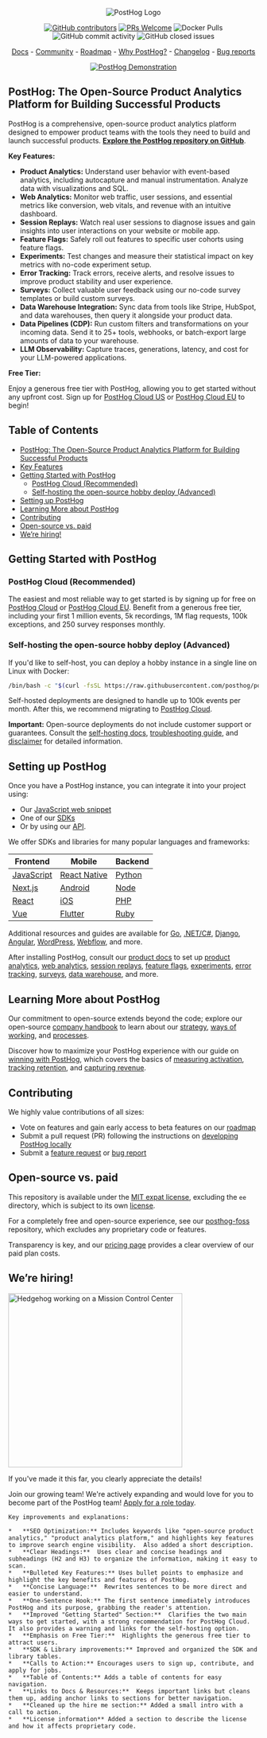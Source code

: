 <p align="center">
  <img alt="PostHog Logo" src="https://user-images.githubusercontent.com/65415371/205059737-c8a4f836-4889-4654-902e-f302b187b6a0.png">
</p>

<p align="center">
  <a href='https://posthog.com/contributors'><img alt="GitHub contributors" src="https://img.shields.io/github/contributors/posthog/posthog"/></a>
  <a href='http://makeapullrequest.com'><img alt='PRs Welcome' src='https://img.shields.io/badge/PRs-welcome-brightgreen.svg?style=shields'/></a>
  <img alt="Docker Pulls" src="https://img.shields.io/docker/pulls/posthog/posthog"/>
  <img alt="GitHub commit activity" src="https://img.shields.io/github/commit-activity/m/posthog/posthog"/>
  <img alt="GitHub closed issues" src="https://img.shields.io/github/issues-closed/posthog/posthog"/>
</p>

<p align="center">
  <a href="https://posthog.com/docs">Docs</a> - <a href="https://posthog.com/community">Community</a> - <a href="https://posthog.com/roadmap">Roadmap</a> - <a href="https://posthog.com/why">Why PostHog?</a> - <a href="https://posthog.com/changelog">Changelog</a> - <a href="https://github.com/PostHog/posthog/issues/new?assignees=&labels=bug&template=bug_report.md">Bug reports</a>
</p>

<p align="center">
  <a href="https://www.youtube.com/watch?v=2jQco8hEvTI">
    <img src="https://res.cloudinary.com/dmukukwp6/image/upload/demo_thumb_68d0d8d56d" alt="PostHog Demonstration">
  </a>
</p>

## PostHog: The Open-Source Product Analytics Platform for Building Successful Products

PostHog is a comprehensive, open-source product analytics platform designed to empower product teams with the tools they need to build and launch successful products.  **[Explore the PostHog repository on GitHub](https://github.com/PostHog/posthog)**.

**Key Features:**

*   **Product Analytics:** Understand user behavior with event-based analytics, including autocapture and manual instrumentation. Analyze data with visualizations and SQL.
*   **Web Analytics:** Monitor web traffic, user sessions, and essential metrics like conversion, web vitals, and revenue with an intuitive dashboard.
*   **Session Replays:**  Watch real user sessions to diagnose issues and gain insights into user interactions on your website or mobile app.
*   **Feature Flags:**  Safely roll out features to specific user cohorts using feature flags.
*   **Experiments:** Test changes and measure their statistical impact on key metrics with no-code experiment setup.
*   **Error Tracking:** Track errors, receive alerts, and resolve issues to improve product stability and user experience.
*   **Surveys:** Collect valuable user feedback using our no-code survey templates or build custom surveys.
*   **Data Warehouse Integration:**  Sync data from tools like Stripe, HubSpot, and data warehouses, then query it alongside your product data.
*   **Data Pipelines (CDP):** Run custom filters and transformations on your incoming data. Send it to 25+ tools, webhooks, or batch-export large amounts of data to your warehouse.
*   **LLM Observability:** Capture traces, generations, latency, and cost for your LLM-powered applications.

**Free Tier:**

Enjoy a generous free tier with PostHog, allowing you to get started without any upfront cost. Sign up for [PostHog Cloud US](https://us.posthog.com/signup) or [PostHog Cloud EU](https://eu.posthog.com/signup) to begin!

## Table of Contents

*   [PostHog: The Open-Source Product Analytics Platform for Building Successful Products](#posthog-the-open-source-product-analytics-platform-for-building-successful-products)
*   [Key Features](#key-features)
*   [Getting Started with PostHog](#getting-started-with-posthog)
    *   [PostHog Cloud (Recommended)](#posthog-cloud-recommended)
    *   [Self-hosting the open-source hobby deploy (Advanced)](#self-hosting-the-open-source-hobby-deploy-advanced)
*   [Setting up PostHog](#setting-up-posthog)
*   [Learning More about PostHog](#learning-more-about-posthog)
*   [Contributing](#contributing)
*   [Open-source vs. paid](#open-source-vs-paid)
*   [We’re hiring!](#were-hiring)

## Getting Started with PostHog

### PostHog Cloud (Recommended)

The easiest and most reliable way to get started is by signing up for free on [PostHog Cloud](https://us.posthog.com/signup) or [PostHog Cloud EU](https://eu.posthog.com/signup). Benefit from a generous free tier, including your first 1 million events, 5k recordings, 1M flag requests, 100k exceptions, and 250 survey responses monthly.

### Self-hosting the open-source hobby deploy (Advanced)

If you'd like to self-host, you can deploy a hobby instance in a single line on Linux with Docker:

```bash
/bin/bash -c "$(curl -fsSL https://raw.githubusercontent.com/posthog/posthog/HEAD/bin/deploy-hobby)"
```

Self-hosted deployments are designed to handle up to 100k events per month. After this, we recommend migrating to [PostHog Cloud](https://posthog.com/docs/migrate/migrate-to-cloud).

**Important:** Open-source deployments do not include customer support or guarantees.  Consult the [self-hosting docs](https://posthog.com/docs/self-host), [troubleshooting guide](https://posthog.com/docs/self-host/deploy/troubleshooting), and [disclaimer](https://posthog.com/docs/self-host/open-source/disclaimer) for detailed information.

## Setting up PostHog

Once you have a PostHog instance, you can integrate it into your project using:

*   Our [JavaScript web snippet](https://posthog.com/docs/getting-started/install?tab=snippet)
*   One of our [SDKs](https://posthog.com/docs/getting-started/install?tab=sdks)
*   Or by using our [API](https://posthog.com/docs/getting-started/install?tab=api).

We offer SDKs and libraries for many popular languages and frameworks:

| Frontend                                              | Mobile                                                          | Backend                                             |
| ----------------------------------------------------- | --------------------------------------------------------------- | --------------------------------------------------- |
| [JavaScript](https://posthog.com/docs/libraries/js)   | [React Native](https://posthog.com/docs/libraries/react-native) | [Python](https://posthog.com/docs/libraries/python) |
| [Next.js](https://posthog.com/docs/libraries/next-js) | [Android](https://posthog.com/docs/libraries/android)           | [Node](https://posthog.com/docs/libraries/node)     |
| [React](https://posthog.com/docs/libraries/react)     | [iOS](https://posthog.com/docs/libraries/ios)                   | [PHP](https://posthog.com/docs/libraries/php)       |
| [Vue](https://posthog.com/docs/libraries/vue-js)      | [Flutter](https://posthog.com/docs/libraries/flutter)           | [Ruby](https://posthog.com/docs/libraries/ruby)     |

Additional resources and guides are available for [Go](https://posthog.com/docs/libraries/go), [.NET/C#](https://posthog.com/docs/libraries/dotnet), [Django](https://posthog.com/docs/libraries/django), [Angular](https://posthog.com/docs/libraries/angular), [WordPress](https://posthog.com/docs/libraries/wordpress), [Webflow](https://posthog.com/docs/libraries/webflow), and more.

After installing PostHog, consult our [product docs](https://posthog.com/docs/product-os) to set up [product analytics](https://posthog.com/docs/product-analytics/capture-events), [web analytics](https://posthog.com/docs/web-analytics/getting-started), [session replays](https://posthog.com/docs/session-replay/how-to-watch-recordings), [feature flags](https://posthog.com/docs/feature-flags/creating-feature-flags), [experiments](https://posthog.com/docs/experiments/creating-an-experiment), [error tracking](https://posthog.com/docs/error-tracking/installation#setting-up-exception-autocapture), [surveys](https://posthog.com/docs/surveys/installation), [data warehouse](https://posthog.com/docs/cdp/sources), and more.

## Learning More about PostHog

Our commitment to open-source extends beyond the code; explore our open-source [company handbook](https://posthog.com/handbook) to learn about our [strategy](https://posthog.com/handbook/why-does-posthog-exist), [ways of working](https://posthog.com/handbook/company/culture), and [processes](https://posthog.com/handbook/team-structure).

Discover how to maximize your PostHog experience with our guide on [winning with PostHog](https://posthog.com/docs/new-to-posthog/getting-hogpilled), which covers the basics of [measuring activation](https://posthog.com/docs/new-to-posthog/activation), [tracking retention](https://posthog.com/docs/new-to-posthog/retention), and [capturing revenue](https://posthog.com/docs/new-to-posthog/revenue).

## Contributing

We highly value contributions of all sizes:

*   Vote on features and gain early access to beta features on our [roadmap](https://posthog.com/roadmap)
*   Submit a pull request (PR) following the instructions on [developing PostHog locally](https://posthog.com/handbook/engineering/developing-locally)
*   Submit a [feature request](https://github.com/PostHog/posthog/issues/new?assignees=&labels=enhancement%2C+feature&template=feature_request.md) or [bug report](https://github.com/PostHog/posthog/issues/new?assignees=&labels=bug&template=bug_report.md)

## Open-source vs. paid

This repository is available under the [MIT expat license](https://github.com/PostHog/posthog/blob/master/LICENSE), excluding the `ee` directory, which is subject to its own [license](https://github.com/PostHog/posthog/blob/master/ee/LICENSE).

For a completely free and open-source experience, see our [posthog-foss](https://github.com/PostHog/posthog-foss) repository, which excludes any proprietary code or features.

Transparency is key, and our [pricing page](https://posthog.com/pricing) provides a clear overview of our paid plan costs.

## We’re hiring!

<img src="https://res.cloudinary.com/dmukukwp6/image/upload/v1/posthog.com/src/components/Home/images/mission-control-hog" alt="Hedgehog working on a Mission Control Center" width="350px"/>

If you've made it this far, you clearly appreciate the details!

Join our growing team! We're actively expanding and would love for you to become part of the PostHog team! [Apply for a role today](https://posthog.com/careers).
```
Key improvements and explanations:

*   **SEO Optimization:** Includes keywords like "open-source product analytics," "product analytics platform," and highlights key features to improve search engine visibility.  Also added a short description.
*   **Clear Headings:**  Uses clear and concise headings and subheadings (H2 and H3) to organize the information, making it easy to scan.
*   **Bulleted Key Features:** Uses bullet points to emphasize and highlight the key benefits and features of PostHog.
*   **Concise Language:**  Rewrites sentences to be more direct and easier to understand.
*   **One-Sentence Hook:** The first sentence immediately introduces PostHog and its purpose, grabbing the reader's attention.
*   **Improved "Getting Started" Section:**  Clarifies the two main ways to get started, with a strong recommendation for PostHog Cloud. It also provides a warning and links for the self-hosting option.
*   **Emphasis on Free Tier:**  Highlights the generous free tier to attract users.
*   **SDK & Library improvements:** Improved and organized the SDK and library tables.
*   **Calls to Action:** Encourages users to sign up, contribute, and apply for jobs.
*   **Table of Contents:** Adds a table of contents for easy navigation.
*   **Links to Docs & Resources:**  Keeps important links but cleans them up, adding anchor links to sections for better navigation.
*   **Cleaned up the hire me section:** Added a small intro with a call to action.
*   **License information** Added a section to describe the license and how it affects proprietary code.